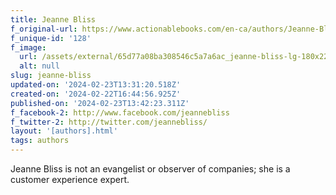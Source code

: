 ```yaml
---
title: Jeanne Bliss
f_original-url: https://www.actionablebooks.com/en-ca/authors/Jeanne-Bliss/
f_unique-id: '128'
f_image:
  url: /assets/external/65d77a08ba308546c5a7a6ac_jeanne-bliss-lg-180x220.jpeg
  alt: null
slug: jeanne-bliss
updated-on: '2024-02-23T13:31:20.518Z'
created-on: '2024-02-22T16:44:56.925Z'
published-on: '2024-02-23T13:42:23.311Z'
f_facebook-2: http://www.facebook.com/jeannebliss
f_twitter-2: http://twitter.com/jeannebliss/
layout: '[authors].html'
tags: authors
---
```


Jeanne Bliss is not an evangelist or observer of companies; she is a customer experience expert.
